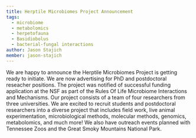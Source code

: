 ```yaml
---
title: Herptile Microbiomes Project Announcement
tags: 
  - microbiome
  - metabolomics
  - herpetofauna
  - Basidiobolus
  - bacterial-fungal interactions
author: Jason Stajich
member: jason-stajich
---
```


We are happy to announce the Herptile Microbiomes Project is getting ready to initiate. We are now advertising  for PhD and postdoctoral reseacher positions. The project was notified of successful funding application at the NSF as part of the Rules Of Life Microbiome Interactions and Mechanisms. Our project consists of a team of four researchers from three universities. We are excited to recruit students and postdoctoral researchers into a diverse project that includes field work, live animal experimentation, microbiological methods, molecular methods, genomics, metabolomics, and much more! We also have outreach events planned with Tennessee Zoos and the Great Smoky Mountains National Park. 
